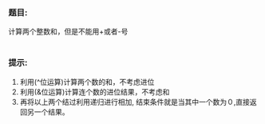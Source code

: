 ### 题目:<br>
计算两个整数和，但是不能用+或者-号<br>
<br>

### 提示:<br>
1. 利用(^位运算)计算两个数的和，不考虑进位<br>
2. 利用(&位运算)计算连个数的进位结果，不考虑和<br>
3. 再将以上两个结过利用递归进行相加, 结束条件就是当其中一个数为０,直接返回另一个结果。
